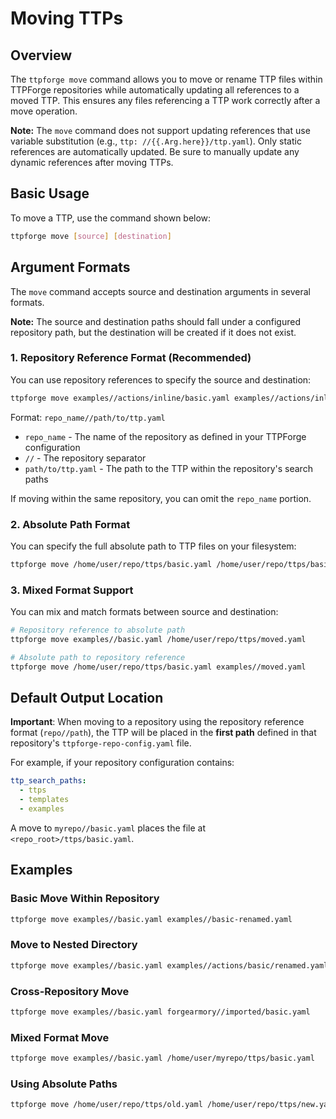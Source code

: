 # Moving TTPs

## Overview

The `ttpforge move` command allows you to move or rename TTP files within
TTPForge repositories while automatically updating all references to a moved TTP.
This ensures any files referencing a TTP work correctly after a move operation.

**Note:** The `move` command does not support updating references that use
variable substitution (e.g., `ttp: //{{.Arg.here}}/ttp.yaml`). Only static
references are automatically updated. Be sure to manually update any dynamic
references after moving TTPs.

## Basic Usage

To move a TTP, use the command shown below:

```bash
ttpforge move [source] [destination]
```

## Argument Formats

The `move` command accepts source and destination arguments in several formats.

**Note:** The source and destination paths should fall under a configured
repository path, but the destination will be created if it does not exist.

### 1. Repository Reference Format (Recommended)

You can use repository references to specify the source and destination:

```bash
ttpforge move examples//actions/inline/basic.yaml examples//actions/inline/basic-new.yaml
```

Format: `repo_name//path/to/ttp.yaml`

- `repo_name` - The name of the repository as defined in your TTPForge configuration
- `//` - The repository separator
- `path/to/ttp.yaml` - The path to the TTP within the repository's search paths

If moving within the same repository, you can omit the `repo_name` portion.

### 2. Absolute Path Format

You can specify the full absolute path to TTP files on your filesystem:

```bash
ttpforge move /home/user/repo/ttps/basic.yaml /home/user/repo/ttps/basic-new.yaml
```

### 3. Mixed Format Support

You can mix and match formats between source and destination:

```bash
# Repository reference to absolute path
ttpforge move examples//basic.yaml /home/user/repo/ttps/moved.yaml

# Absolute path to repository reference
ttpforge move /home/user/repo/ttps/basic.yaml examples//moved.yaml
```

## Default Output Location

**Important**: When moving to a repository using the repository
reference format (`repo//path`), the TTP will be placed in the
**first path** defined in that repository's `ttpforge-repo-config.yaml` file.

For example, if your repository configuration contains:

```yaml
ttp_search_paths:
  - ttps
  - templates
  - examples
```

A move to `myrepo//basic.yaml` places the file at `<repo_root>/ttps/basic.yaml`.

## Examples

### Basic Move Within Repository

```bash
ttpforge move examples//basic.yaml examples//basic-renamed.yaml
```

### Move to Nested Directory

```bash
ttpforge move examples//basic.yaml examples//actions/basic/renamed.yaml
```

### Cross-Repository Move

```bash
ttpforge move examples//basic.yaml forgearmory//imported/basic.yaml
```

### Mixed Format Move

```bash
ttpforge move examples//basic.yaml /home/user/myrepo/ttps/basic.yaml
```

### Using Absolute Paths

```bash
ttpforge move /home/user/repo/ttps/old.yaml /home/user/repo/ttps/new.yaml
```
